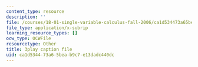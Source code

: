 ```yaml
---
content_type: resource
description: ''
file: /courses/18-01-single-variable-calculus-fall-2006/ca1d534473a65beab9c7e13dadc440dc_zUEuKrxgHws.vtt
file_type: application/x-subrip
learning_resource_types: []
ocw_type: OCWFile
resourcetype: Other
title: 3play caption file
uid: ca1d5344-73a6-5bea-b9c7-e13dadc440dc
---
```

